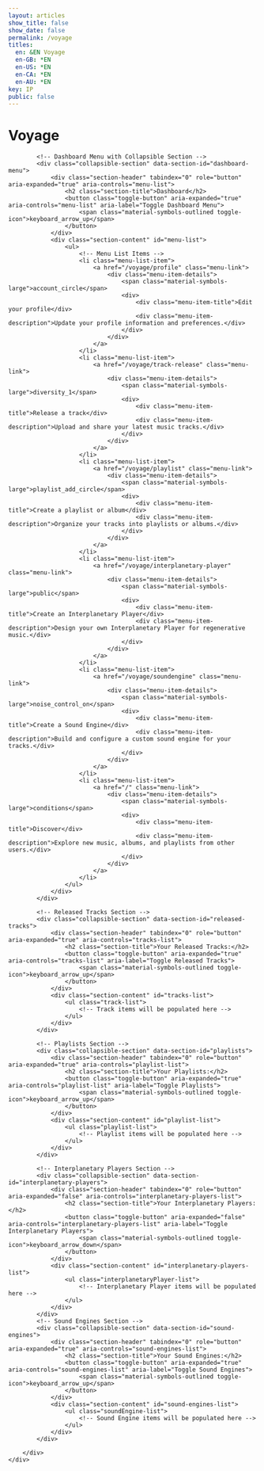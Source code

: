 ```yaml
---
layout: articles
show_title: false
show_date: false
permalink: /voyage
titles:
  en: &EN Voyage
  en-GB: *EN
  en-US: *EN
  en-CA: *EN
  en-AU: *EN
key: IP
public: false
---
```


<!-- Voyage Page Container -->
<!-- Voyage Page Container -->
<div id="voyage-content">
    <h1>Voyage</h1>
    <div class="world-form">
        <div class="form-box">
            <p id="user-info"></p>
            <ul class="user-list" id="user-profile-list">
                <!-- User profile will be populated here -->
            </ul>

            <!-- Dashboard Menu with Collapsible Section -->
            <div class="collapsible-section" data-section-id="dashboard-menu">
                <div class="section-header" tabindex="0" role="button" aria-expanded="true" aria-controls="menu-list">
                    <h2 class="section-title">Dashboard</h2>
                    <button class="toggle-button" aria-expanded="true" aria-controls="menu-list" aria-label="Toggle Dashboard Menu">
                        <span class="material-symbols-outlined toggle-icon">keyboard_arrow_up</span>
                    </button>
                </div>
                <div class="section-content" id="menu-list">
                    <ul>
                        <!-- Menu List Items -->
                        <li class="menu-list-item">
                            <a href="/voyage/profile" class="menu-link">
                                <div class="menu-item-details">
                                    <span class="material-symbols-large">account_circle</span>
                                    <div>
                                        <div class="menu-item-title">Edit your profile</div>
                                        <div class="menu-item-description">Update your profile information and preferences.</div>
                                    </div>
                                </div>
                            </a>
                        </li>
                        <li class="menu-list-item">
                            <a href="/voyage/track-release" class="menu-link">
                                <div class="menu-item-details">
                                    <span class="material-symbols-large">diversity_1</span>
                                    <div>
                                        <div class="menu-item-title">Release a track</div>
                                        <div class="menu-item-description">Upload and share your latest music tracks.</div>
                                    </div>
                                </div>
                            </a>
                        </li>
                        <li class="menu-list-item">
                            <a href="/voyage/playlist" class="menu-link">
                                <div class="menu-item-details">
                                    <span class="material-symbols-large">playlist_add_circle</span>
                                    <div>
                                        <div class="menu-item-title">Create a playlist or album</div>
                                        <div class="menu-item-description">Organize your tracks into playlists or albums.</div>
                                    </div>
                                </div>
                            </a>
                        </li>
                        <li class="menu-list-item">
                            <a href="/voyage/interplanetary-player" class="menu-link">
                                <div class="menu-item-details">
                                    <span class="material-symbols-large">public</span>
                                    <div>
                                        <div class="menu-item-title">Create an Interplanetary Player</div>
                                        <div class="menu-item-description">Design your own Interplanetary Player for regenerative music.</div>
                                    </div>
                                </div>
                            </a>
                        </li>
                        <li class="menu-list-item">
                            <a href="/voyage/soundengine" class="menu-link">
                                <div class="menu-item-details">
                                    <span class="material-symbols-large">noise_control_on</span>
                                    <div>
                                        <div class="menu-item-title">Create a Sound Engine</div>
                                        <div class="menu-item-description">Build and configure a custom sound engine for your tracks.</div>
                                    </div>
                                </div>
                            </a>
                        </li>
                        <li class="menu-list-item">
                            <a href="/" class="menu-link">
                                <div class="menu-item-details">
                                    <span class="material-symbols-large">conditions</span>
                                    <div>
                                        <div class="menu-item-title">Discover</div>
                                        <div class="menu-item-description">Explore new music, albums, and playlists from other users.</div>
                                    </div>
                                </div>
                            </a>
                        </li>
                    </ul>
                </div>
            </div>

            <!-- Released Tracks Section -->
            <div class="collapsible-section" data-section-id="released-tracks">
                <div class="section-header" tabindex="0" role="button" aria-expanded="true" aria-controls="tracks-list">
                    <h2 class="section-title">Your Released Tracks:</h2>
                    <button class="toggle-button" aria-expanded="true" aria-controls="tracks-list" aria-label="Toggle Released Tracks">
                        <span class="material-symbols-outlined toggle-icon">keyboard_arrow_up</span>
                    </button>
                </div>
                <div class="section-content" id="tracks-list">
                    <ul class="track-list">
                        <!-- Track items will be populated here -->
                    </ul>
                </div>
            </div>

            <!-- Playlists Section -->
            <div class="collapsible-section" data-section-id="playlists">
                <div class="section-header" tabindex="0" role="button" aria-expanded="true" aria-controls="playlist-list">
                    <h2 class="section-title">Your Playlists:</h2>
                    <button class="toggle-button" aria-expanded="true" aria-controls="playlist-list" aria-label="Toggle Playlists">
                        <span class="material-symbols-outlined toggle-icon">keyboard_arrow_up</span>
                    </button>
                </div>
                <div class="section-content" id="playlist-list">
                    <ul class="playlist-list">
                        <!-- Playlist items will be populated here -->
                    </ul>
                </div>
            </div>

            <!-- Interplanetary Players Section -->
            <div class="collapsible-section" data-section-id="interplanetary-players">
                <div class="section-header" tabindex="0" role="button" aria-expanded="false" aria-controls="interplanetary-players-list">
                    <h2 class="section-title">Your Interplanetary Players:</h2>
                    <button class="toggle-button" aria-expanded="false" aria-controls="interplanetary-players-list" aria-label="Toggle Interplanetary Players">
                        <span class="material-symbols-outlined toggle-icon">keyboard_arrow_down</span>
                    </button>
                </div>
                <div class="section-content" id="interplanetary-players-list">
                    <ul class="interplanetaryPlayer-list">
                        <!-- Interplanetary Player items will be populated here -->
                    </ul>
                </div>
            </div>
            <!-- Sound Engines Section -->
            <div class="collapsible-section" data-section-id="sound-engines">
                <div class="section-header" tabindex="0" role="button" aria-expanded="true" aria-controls="sound-engines-list">
                    <h2 class="section-title">Your Sound Engines:</h2>
                    <button class="toggle-button" aria-expanded="true" aria-controls="sound-engines-list" aria-label="Toggle Sound Engines">
                        <span class="material-symbols-outlined toggle-icon">keyboard_arrow_up</span>
                    </button>
                </div>
                <div class="section-content" id="sound-engines-list">
                    <ul class="soundEngine-list">
                        <!-- Sound Engine items will be populated here -->
                    </ul>
                </div>
            </div>

        </div>
    </div>
</div>

<!-- Toast Notification Container -->
<div id="toastContainer" class="toast-container"></div>


<!-- Ensure lscache is loaded before this script -->

<script>
// Ensure lscache is loaded before this script
// Include collapsible.js via include directive
{%- include scripts/collapsible.js -%}

/**
 * Your existing JavaScript code
 */

/**
 * Fetches data from the API with caching using lscache.
 * Specifically used for Sound Engines and other data.
 * @param {string} url - The API endpoint.
 * @param {string} cacheKey - The key to store/retrieve data from cache.
 * @param {number} ttl - Time-to-live for the cache in minutes.
 * @param {boolean} forceRefresh - If true, bypasses the cache.
 * @returns {Promise<Object>} - The fetched data.
 */
async function fetchDataWithCache(url, cacheKey, ttl, forceRefresh = false) {
    if (!forceRefresh) {
        const cachedData = lscache.get(cacheKey);
        if (cachedData) {
            console.log(`Cache hit for ${cacheKey}`);
            return cachedData;
        }
    }

    console.log(`Fetching data from server for ${cacheKey}`);
    try {
        const response = await fetch(url, {
            method: 'GET',
            credentials: 'include', // Include cookies in the request
            headers: {
                'Content-Type': 'application/json'
            }
        });
        if (!response.ok) {
            throw new Error(`HTTP error! Status: ${response.status}`);
        }
        const data = await response.json();
        lscache.set(cacheKey, data, ttl); // Cache for specified minutes
        console.log(`Data fetched and cached for ${cacheKey}`);
        return data;
    } catch (error) {
        console.error(`Error fetching data from ${url}:`, error);
        throw error;
    }
}

/**
 * Fetches data directly from the API without using caching.
 * Specifically used for Interplanetary Players (IPP) or real-time data.
 * @param {string} url - The API endpoint.
 * @returns {Promise<Object>} - The fetched data.
 */
async function fetchData(url) {
    console.log(`Fetching data from server: ${url}`);
    try {
        const response = await fetch(url, {
            method: 'GET',
            credentials: 'include', // Include cookies in the request
            headers: {
                'Content-Type': 'application/json'
            }
        });
        if (!response.ok) {
            throw new Error(`HTTP error! Status: ${response.status}`);
        }
        const data = await response.json();
        console.log(`Data fetched successfully from ${url}`);
        return data;
    } catch (error) {
        console.error(`Error fetching data from ${url}:`, error);
        throw error;
    }
}

document.addEventListener('DOMContentLoaded', function() {
    const userId = localStorage.getItem('userId');

    if (!userId) {
        console.error('No userId found. Redirecting to login.');
        window.location.href = '/login';
        return;
    }

    // Fetch user profile data and initialize collapsible sections after data is loaded
    fetchUserProfile(userId)
        .catch(error => {
            console.error('Failed to fetch and populate user profile:', error);
        });

    // Restore scroll position
    restoreScrollPosition();
});

/**
 * Function to fetch user profile data
 * @param {string} userId
 */
async function fetchUserProfile(userId) {
    const cacheKey = `profile_${userId}`;
    try {
        const data = await fetchDataWithCache(
            `http://media.maar.world:3001/api/users/profile?userId=${userId}`,
            cacheKey,
            60 // Cache for 60 minutes
        );
        await populateUserProfile(data);
        // After data is fetched and all sections are populated, handle collapsible sections
        await window.handleCollapsibleSections(); // Call global function
        // Then recalculate max-height for expanded sections
        await window.recalculateMaxHeight(); // Call global function
    } catch (error) {
        console.error('Error fetching user data:', error);
        showToast('Error fetching user data. Please try again.', 'error');
    }
}

/**
 * Function to populate user profile UI
 * @param {Object} profileData - The user's profile data
 */
async function populateUserProfile(profileData) {
    // Populate the user profile list
    populateUserProfileList(profileData);

    console.log('User profile populated:', profileData);

    // Display Sound Engines
    if (Array.isArray(profileData.enginesOwned)) {
        await displaySoundEnginesBatch(profileData.enginesOwned);
    } else {
        console.warn('enginesOwned is not an array:', profileData.enginesOwned);
        document.getElementById('sound-engines-list').innerHTML = '<li>No sound engines found.</li>';
    }

    // Display Interplanetary Players
    if (Array.isArray(profileData.interplanetaryPlayersOwned)) {
        await displayInterplanetaryPlayersBatch(profileData.interplanetaryPlayersOwned);
    } else {
        console.warn('interplanetaryPlayersOwned is not an array:', profileData.interplanetaryPlayersOwned);
        document.querySelector('.interplanetaryPlayer-list').innerHTML = '<li>No interplanetary players found.</li>';
    }

    // Display Tracks using Batch Fetching
    if (Array.isArray(profileData.tracksOwned)) {
        await displayTracksBatch(profileData.tracksOwned);
    } else {
        console.warn('tracksOwned is not an array:', profileData.tracksOwned);
        document.getElementById('tracks-list').innerHTML = '<li>No tracks found.</li>';
    }

    // Display Playlists
    if (Array.isArray(profileData.playlistsOwned)) {
        await displayPlaylistsBatch(profileData.playlistsOwned);
    } else {
        console.warn('playlistsOwned is not an array:', profileData.playlistsOwned);
        document.getElementById('playlist-list').innerHTML = '<li>No playlists found.</li>';
    }
}

/**
 * Function to populate the user profile using the user-list structure
 * @param {Object} profileData - The user's profile data
 */
function populateUserProfileList(profileData) {
    const userProfileList = document.getElementById('user-profile-list');

    if (!profileData) {
        userProfileList.innerHTML = '<li>No profile information available.</li>';
        return;
    }

    // Use thumbMidURL for profile image if available, else provide a default image
    const profileImageURL = profileData.thumbMidURL || 'https://mw-storage.fra1.digitaloceanspaces.com/default/default-profile_thumbnail_mid.webp';

    userProfileList.innerHTML = `
    <div class="parent-container">
        <li class="voyage-profile">
            <!-- Profile Image -->
            <div class="voyage-profile-pic">
                <a href="/voyage/profile">
                    <img src="${profileImageURL}" alt="${profileData.username || 'User'}">
                </a>
            </div>

            <!-- Profile Details -->
            <div class="voyage-details">
                <!-- Display Name and Username -->
                <div class="voyage-display-name">${profileData.displayName || 'Unknown'}</div>
                <div class="voyage-username">
                    <a href="/xplorer/?username=${encodeURIComponent(profileData.username)}" target="_self">
                        @${profileData.username || 'Unknown'}
                    </a>
                </div>

                <!-- Bio -->
                ${profileData.bio ? `<div class="voyage-bio">${profileData.bio}</div>` : ''}

                <!-- Role -->
                <div class="voyage-role"><strong>Role:</strong> ${profileData.role || 'Listener'}</div>

                <!-- 1st Custom Link -->
                ${profileData.customLinks && profileData.customLinks[0] ? 
                    `<div class="voyage-custom-link">
                        <a href="${profileData.customLinks[0]}" target="_blank">${profileData.customLinks[0]}</a>
                    </div>` 
                    : ''
                }
            </div>
        </li>
    </div>
    `;
}

/**
 * Function to display tracks on the page using batch fetching with caching.
 * Consolidates action buttons into a single "More Options" button with a dropdown menu.
 * @param {Array<string>} trackIds - Array of track IDs owned by the user.
 */
async function displayTracksBatch(trackIds) {
    console.log('Starting displayTracksBatch with IDs:', trackIds);
    const userId = localStorage.getItem('userId');

    const tracksListElement = document.getElementById('tracks-list');
    tracksListElement.innerHTML = ''; // Clear existing list

    if (!trackIds || trackIds.length === 0) {
        tracksListElement.innerHTML = '<li>No tracks found.</li>';
        console.log('No tracks to display.');
        return;
    }

    // Validate and filter track IDs
    const validTrackIds = trackIds.filter(id => isValidObjectId(id));
    if (validTrackIds.length === 0) {
        tracksListElement.innerHTML = '<li>No valid track IDs found.</li>';
        console.warn('No valid track IDs to fetch.');
        return;
    }

    // Use a cache key based on user ID
    const cacheKey = `tracks_batch_${userId}`;
    const batchUrl = `http://media.maar.world:3001/api/tracks/batch?ids=${validTrackIds.join(',')}`;

    try {
        const data = await fetchDataWithCache(
            batchUrl,
            cacheKey,
            10, // Cache for 10 minutes
            false // Do not force refresh
        );

        if (data.success && Array.isArray(data.tracks)) {
            console.log(`Fetched ${data.tracks.length} tracks.`);
            data.tracks.forEach(track => {
                if (!track || typeof track !== 'object') {
                    console.warn('Invalid track data:', track);
                    return;
                }
                console.log('Setting cover image source to:', track.coverImageURL); // Debugging

                let imageUrl = 'https://media.maar.world/uploads/default/default-tracks.jpg'; // Default image
                if (track.coverImageURL) {
                    imageUrl = `${track.coverImageURL}`; // Append timestamp correctly
                }

                const trackName = track.trackName || 'Unnamed Track';
                const privacy = track.privacy || 'Private';
                const releaseDate = track.releaseDate ? new Date(track.releaseDate).toLocaleDateString() : 'Unknown';

                const ownerName = track.owner?.displayName || 'Unknown';
                const artistNames = track.artists.map(artist => artist.displayName || 'Unknown').join(', ');

                // Create DOM elements
                const trackDiv = document.createElement('li');

                trackDiv.innerHTML = `
                    <div class="track-list-item" onclick="handleCardClick('${track._id}', event)" style="cursor: pointer;">
                        <div class="track-profile-pic">
                            <img src="${imageUrl}" alt="${trackName}" loading="lazy">
                        </div>
                        <div class="track-details">
                            <div class="track-name"><strong>Track Name:</strong> ${trackName}</div>
                            <div class="track-artists"><strong>Artists:</strong> ${artistNames}</div>
                            <div class="track-owner"><strong>Owner:</strong> ${ownerName}</div>
                            <div class="track-privacy"><strong>Privacy:</strong> ${privacy}</div>
                            <div class="track-release-date"><strong>Release Date:</strong> ${releaseDate}</div>
                        </div>
                        <div class="track-actions">
                            <div class="more-options-container">
                                <button class="more-options-button" onclick="event.stopPropagation(); toggleMoreOptions(event);" aria-haspopup="true" aria-expanded="false" aria-label="More options">
                                    <span class="material-symbols-outlined">more_horiz</span>
                                </button>
                                <div class="more-options-dropdown">
                                    <button class="option-button" onclick="editTrack('${track._id}')">
                                        <span class="material-symbols-outlined">edit</span> Edit
                                    </button>
                                    <button class="option-button" onclick="shareTrack('${track._id}')">
                                        <span class="material-symbols-outlined">share</span> Share
                                    </button>
                                    <button class="option-button" onclick="deleteTrack('${track._id}', this)">
                                        <span class="material-symbols-outlined">delete</span> Delete
                                    </button>
                                </div>
                            </div>
                        </div>
                    </div>
                `;
                tracksListElement.appendChild(trackDiv);
            });
            console.log('All tracks displayed successfully.');
        } else {
            console.error('Failed to fetch tracks:', data.message);
            tracksListElement.innerHTML = '<li>Failed to load tracks.</li>';
            showToast('Failed to load your tracks.', 'error');
        }
    } catch (error) {
        console.error('Error displaying tracks:', error);
        tracksListElement.innerHTML = '<li>No tracks found.</li>';
        //showToast('No tracks found.', 'error');
    }
}

/**
 * Function to display sound engines on the page using batch fetching with caching.
 * Consolidates action buttons into a single "More Options" button with a dropdown menu.
 * @param {Array<string>} engineIds - Array of sound engine IDs owned by the user.
 */
async function displaySoundEnginesBatch(engineIds) {
    console.log('Starting displaySoundEnginesBatch with IDs:', engineIds);

    const soundEnginesListElement = document.getElementById('sound-engines-list');
    soundEnginesListElement.innerHTML = ''; // Clear existing list

    if (!engineIds || engineIds.length === 0) {
        soundEnginesListElement.innerHTML = '<li>No sound engines found.</li>';
        console.log('No sound engines to display.');
        return;
    }

    // Validate and filter sound engine IDs
    const validEngineIds = engineIds.filter(id => isValidObjectId(id));
    if (validEngineIds.length === 0) {
        soundEnginesListElement.innerHTML = '<li>No valid sound engine IDs found.</li>';
        console.warn('No valid sound engine IDs to fetch.');
        return;
    }

    // Create a cache key based on sorted IDs for consistency
    const sortedIds = [...validEngineIds].sort();
    const cacheKey = `soundEngines_batch_${sortedIds.join('_')}`;
    const batchUrl = `http://media.maar.world:3001/api/soundEngines/batch?ids=${sortedIds.join(',')}`;

try {
    const data = await fetchDataWithCache(
        batchUrl,
        cacheKey,
        5 // Cache for 5 minutes
    );

    if (data.success && Array.isArray(data.soundEngines)) {
        console.log(`Fetched ${data.soundEngines.length} sound engines.`);
        data.soundEngines.forEach(engine => {
            if (!engine || typeof engine !== 'object') {
                console.warn('Invalid sound engine data:', engine);
                return;
            }

            // Use soundEngineImageSmallURL or fallback to default image if not available
            const imageUrl = engine.soundEngineImageSmallURL
                ? engine.soundEngineImageSmallURL
                : 'https://media.maar.world/uploads/default/default-soundEngine.jpg';

            const soundEngineName = engine.soundEngineName || 'Unnamed Sound Engine';
            console.log(engine);
                // Create DOM elements
                const soundEngineDiv = document.createElement('li');

soundEngineDiv.innerHTML = `
    <div class="soundEngine-list-item" onclick="handleCardClick('${engine._id}', event)" style="cursor: pointer;">
        <div class="soundEngine-profile-pic">
            <div class="hexagon-frame">
                <img src="${imageUrl}" alt="${soundEngineName}" loading="lazy">
            </div>
        </div>
        <div class="soundEngine-details">
            <div class="soundEngine-name"><strong>Name:</strong> ${soundEngineName}</div>
            <div class="soundEngine-created"><strong>Created At:</strong> ${new Date(engine.createdAt).toLocaleDateString()}</div>
            <div class="soundEngine-availability"><strong>Availability:</strong> ${engine.isPublic ? '🌍 Shared' : '🔐 Exclusive'}</div>
            <div class="soundEngine-params">
                <strong>Parameters:</strong> 
                X: ${engine.xParam.label} (${engine.xParam.min} to ${engine.xParam.max}, Init: ${engine.xParam.initValue}) |
                Y: ${engine.yParam.label} (${engine.yParam.min} to ${engine.yParam.max}, Init: ${engine.yParam.initValue}) |
                Z: ${engine.zParam.label} (${engine.zParam.min} to ${engine.zParam.max}, Init: ${engine.zParam.initValue})
            </div>
        </div>
        <div class="soundEngine-actions">
            <div class="more-options-container">
                <button class="more-options-button" onclick="event.stopPropagation(); toggleMoreOptions(event);" aria-haspopup="true" aria-expanded="false" aria-label="More options">
                    <span class="material-symbols-outlined">more_horiz</span>
                </button>
                <div class="more-options-dropdown">
                    <button class="option-button" onclick="editSoundEngine('${engine._id}')">
                        <span class="material-symbols-outlined">edit</span> Edit
                    </button>
                    <button class="option-button" onclick="shareSoundEngine('${engine._id}')">
                        <span class="material-symbols-outlined">share</span> Share
                    </button>
                    <button class="option-button" onclick="deleteSoundEngine('${engine._id}', this)">
                        <span class="material-symbols-outlined">delete</span> Delete
                    </button>
                </div>
            </div>
        </div>
    </div>
`;
                soundEnginesListElement.appendChild(soundEngineDiv);
            });
            console.log('All sound engines displayed successfully.');
        } else {
            console.error('Failed to fetch sound engines:', data.message);
            soundEnginesListElement.innerHTML = '<li>Failed to load sound engines.</li>';
            showToast('Failed to load your sound engines.', 'error');
        }
    } catch (error) {
        console.error('Error displaying sound engines:', error);
        soundEnginesListElement.innerHTML = '<li>An error occurred while loading sound engines.</li>';
        showToast('An error occurred while loading your sound engines.', 'error');
    }
}

/**
 * Function to display interplanetary players on the page using batch fetching.
 * Displays a 3D preview using iframe with the provided objURL and textureURL.
 * @param {Array<string>} playerIds - Array of interplanetary player IDs owned by the user.
 */
/**
 * Function to display interplanetary players on the page using batch fetching.
 * Displays additional details: sciName, orbital period, moons, description (100 chars), and 3D artist with link.
 * @param {Array<string>} playerIds - Array of interplanetary player IDs owned by the user.
 */
async function displayInterplanetaryPlayersBatch(playerIds) {
    console.log('Starting displayInterplanetaryPlayersBatch with IDs:', playerIds);

    const playersListElement = document.querySelector('.interplanetaryPlayer-list');
    playersListElement.innerHTML = ''; // Clear any existing content

    if (!playerIds || playerIds.length === 0) {
        playersListElement.innerHTML = '<li>No interplanetary players found.</li>';
        console.log('No interplanetary players to display.');
        return;
    }

    // Validate and filter player IDs
    const validPlayerIds = playerIds.filter(id => isValidObjectId(id));
    if (validPlayerIds.length === 0) {
        playersListElement.innerHTML = '<li>No valid interplanetary player IDs found.</li>';
        console.warn('No valid interplanetary player IDs to fetch.');
        return;
    }

    const batchUrl = `http://media.maar.world:3001/api/interplanetaryPlayers/batch-fetch?ids=${validPlayerIds.join(',')}`;

    try {
        const data = await fetchData(batchUrl);

        if (data.success && Array.isArray(data.interplanetaryPlayers)) {
            console.log(`Fetched ${data.interplanetaryPlayers.length} interplanetary players.`);
            
            data.interplanetaryPlayers.forEach((player) => {
                if (!player || typeof player !== 'object') {
                    console.warn('Invalid interplanetary player data:', player);
                    return;
                }

                // Destructure necessary fields with fallback values
                const {
                    _id,
                    artName = 'Unnamed Player',
                    sciName = 'Unknown',
                    period = 'Unknown',
                    moonAmount = 'Unknown',
                    description = 'No description available.',
                    ddd,
                    isPublic = false,
                    objURL,
                    textureURL
                } = player;

                // Truncate description to 100 characters
                const truncatedDescription = description.length > 100 ? description.substring(0, 100) + '...' : description;

                // 3D artist link, falling back to 'N/A' if not available
                const dddArtist = ddd?.dddArtist
                    ? `<a href="/xplorer/?username=${encodeURIComponent(ddd.dddArtist)}" target="_self">@${ddd.dddArtist}</a>`
                    : 'N/A';

                // Construct the iframe URL with encoded URLs for the object and texture
                let mediaHTML = '';
                if (objURL && textureURL) {
                    const encodedObjURL = encodeURIComponent(objURL);
                    const encodedTextureURL = encodeURIComponent(textureURL);
                    const iframeSrc = `https://preview.maar.world/?object=${encodedObjURL}&texture=${encodedTextureURL}`;

                    mediaHTML = `
                        <div class="iframe-3d-model-container">
                            <iframe 
                                class="iframe-3d-model" 
                                src="${iframeSrc}" 
                                width="300" 
                                height="300" 
                                style="background: transparent; border: none;">
                            </iframe>
                        </div>
                    `;
                } else {
                    const imageUrl = 'https://media.maar.world/uploads/default/default-interplanetaryPlayer.jpg';
                    mediaHTML = `
                        <div class="interplanetaryPlayer-media">
                            <img src="${imageUrl}" alt="${artName}" loading="lazy">
                        </div>
                    `;
                }

                // Construct the player card HTML
                const playerCardHTML = `
                    <div class="interplanetaryPlayer-list-item" onclick="handleCardClick('${_id}', event)" style="cursor: pointer;">
                        ${mediaHTML}
                        <div class="interplanetaryPlayer-details">
                            <div class="interplanetaryPlayer-name"><strong>Name:</strong> ${artName}</div>
                            <div class="interplanetaryPlayer-sciName"><strong>Scientific Name:</strong> ${sciName}</div>
                            <div class="interplanetaryPlayer-period"><strong>Orbital Period:</strong> ${period} days</div>
                            <div class="interplanetaryPlayer-moons"><strong>Moons:</strong> ${moonAmount}</div>
                            <div class="interplanetaryPlayer-description"><strong>Description:</strong> ${truncatedDescription}</div>
                            <div class="interplanetaryPlayer-credits" id="viewDddArtistName"><strong>3D Artist:</strong> ${dddArtist}</div>
                            <div class="interplanetaryPlayer-availability"><strong>Availability:</strong> ${isPublic ? '🌍 Public' : '🔐 Private'}</div>
                        </div>
                        <div class="interplanetaryPlayer-actions">
                            <div class="more-options-container">
                                <button class="more-options-button" onclick="event.stopPropagation(); toggleMoreOptions(event);" aria-haspopup="true" aria-expanded="false" aria-label="More options">
                                    <span class="material-symbols-outlined">more_horiz</span>
                                </button>
                                <div class="more-options-dropdown">
                                    <button class="option-button" onclick="editInterplanetaryPlayer('${_id}')">
                                        <span class="material-symbols-outlined">edit</span> Edit
                                    </button>
                                    <button class="option-button" onclick="shareInterplanetaryPlayer('${_id}')">
                                        <span class="material-symbols-outlined">share</span> Share
                                    </button>
                                    <button class="option-button" onclick="deleteInterplanetaryPlayer('${_id}', this)">
                                        <span class="material-symbols-outlined">delete</span> Delete
                                    </button>
                                </div>
                            </div>
                        </div>
                    </div>
                `;

                // Create a list item and append the player card
                const listItem = document.createElement('li');
                listItem.innerHTML = playerCardHTML;
                playersListElement.appendChild(listItem);
            });

            console.log('All interplanetary players displayed successfully.');
        } else {
            console.error('Failed to fetch interplanetary players:', data.message);
            playersListElement.innerHTML = '<li>Failed to load interplanetary players.</li>';
            showToast('Failed to load your interplanetary players.', 'error');
        }
    } catch (error) {
        console.error('Error displaying interplanetary players:', error);
        playersListElement.innerHTML = '<li>An error occurred while loading interplanetary players.</li>';
        showToast('An error occurred while loading your interplanetary players.', 'error');
    }
}

/**
 * Function to display playlists on the page using batch fetching with caching.
 * Consolidates action buttons into a single "More Options" button with a dropdown menu.
 * @param {Array<string>} playlistIds - Array of playlist IDs owned by the user.
 */
async function displayPlaylistsBatch(playlistIds) {
    console.log('Starting displayPlaylistsBatch with IDs:', playlistIds);
    const userId = localStorage.getItem('userId');

    const playlistsListElement = document.getElementById('playlist-list');
    playlistsListElement.innerHTML = ''; // Clear existing list

    if (!playlistIds || playlistIds.length === 0) {
        playlistsListElement.innerHTML = '<li>No playlists found.</li>';
        console.log('No playlists to display.');
        return;
    }

    // Validate and filter playlist IDs
    const validPlaylistIds = playlistIds.filter(id => isValidObjectId(id));
    if (validPlaylistIds.length === 0) {
        playlistsListElement.innerHTML = '<li>No valid playlist IDs found.</li>';
        console.warn('No valid playlist IDs to fetch.');
        return;
    }

    // Use a cache key based on user ID
    const cacheKey = `playlists_batch_${userId}`;
    const batchUrl = `http://media.maar.world:3001/api/playlists/batch?ids=${validPlaylistIds.join(',')}`;

    try {
        const data = await fetchDataWithCache(
            batchUrl,
            cacheKey,
            10, // Cache for 10 minutes
            false // Do not force refresh
        );

        if (data.success && Array.isArray(data.playlists)) {
            console.log(`Fetched`, data.playlists);
            data.playlists.forEach(playlist => {
                if (!playlist || typeof playlist !== 'object') {
                    console.warn('Invalid playlist data:', playlist);
                    return;
                }

                // Debugging: Log cover image URLs
                console.log('Setting cover image source to:', playlist.coverImageURLSmall || playlist.coverImageURLMid || playlist.coverImageURLOriginal);

                // Determine the appropriate cover image URL
                let imageUrl = 'https://media.maar.world/uploads/default/default-playlist.jpg'; // Default image
                if (playlist.coverImageURLSmall) {
                    imageUrl = playlist.coverImageURLSmall;
                } else if (playlist.coverImageURLMid) {
                    imageUrl = playlist.coverImageURLMid;
                } else if (playlist.coverImageURLOriginal) {
                    imageUrl = playlist.coverImageURLOriginal;
                }

                const playlistName = playlist.playlistName || 'Unnamed Playlist';
                const privacy = playlist.privacy || 'Private';
                const createdOn = playlist.createdAt ? new Date(playlist.createdAt).toLocaleDateString() : 'Unknown';

                const ownerName = playlist.owner?.displayName || 'Unknown';
                const artistNames = playlist.artistNames && Array.isArray(playlist.artistNames)
                    ? playlist.artistNames.map(artist => artist.name || 'Unknown').join(', ')
                    : 'Unknown';

                // Create DOM elements
                const playlistDiv = document.createElement('li');
                //playlistDiv.classList.add('playlist-list-item'); // Ensure consistent class naming

                playlistDiv.innerHTML = `
                    <div class="playlist-list-item" onclick="handleCardClick('${playlist._id}', event)" style="cursor: pointer;">
                        <div class="playlist-profile-pic">
                            <img src="${imageUrl}" alt="${playlistName}" loading="lazy">
                        </div>
                        <div class="playlist-details">
                            <div class="playlist-name"><strong>Playlist Name:</strong> ${playlistName}</div>
                            <div class="playlist-description"><strong>Description:</strong> ${playlist.description || 'No description provided.'}</div>
                            <div class="playlist-privacy"><strong>Privacy:</strong> ${privacy}</div>
                            <div class="playlist-created-on"><strong>Created On:</strong> ${createdOn}</div>
                            <div class="playlist-owner"><strong>Owner:</strong> ${ownerName}</div>
                            <div class="playlist-artists"><strong>Artists:</strong> ${artistNames}</div>
                        </div>
                        <div class="playlist-actions">
                            <div class="more-options-container">
                                <button class="more-options-button" onclick="event.stopPropagation(); toggleMoreOptions(event);" aria-haspopup="true" aria-expanded="false" aria-label="More options">
                                    <span class="material-symbols-outlined">more_horiz</span>
                                </button>
                                <div class="more-options-dropdown">
                                    <button class="option-button" onclick="editPlaylist('${playlist._id}')">
                                        <span class="material-symbols-outlined">edit</span> Edit
                                    </button>
                                    <button class="option-button" onclick="sharePlaylist('${playlist._id}')">
                                        <span class="material-symbols-outlined">share</span> Share
                                    </button>
                                    <button class="option-button" onclick="deletePlaylist('${playlist._id}', this)">
                                        <span class="material-symbols-outlined">delete</span> Delete
                                    </button>
                                </div>
                            </div>
                        </div>
                    </div>
                `;
                playlistsListElement.appendChild(playlistDiv);
            });
            console.log('All playlists displayed successfully.');
        } else {
            console.error('Failed to fetch playlists:', data.message);
            playlistsListElement.innerHTML = '<li>Failed to load playlists.</li>';
            showToast('Failed to load your playlists.', 'error');
        }
    } catch (error) {
        console.error('Error displaying playlists:', error);
        playlistsListElement.innerHTML = '<li>No playlists found.</li>';
        showToast('No playlists found.', 'error');
    }
}


/**
 * Validate if a string is a valid MongoDB ObjectId.
 * @param {string} id
 * @returns {boolean}
 */
function isValidObjectId(id) {
    return /^[a-fA-F0-9]{24}$/.test(id);
}

/**
 * Function to handle editing a sound engine.
 * @param {string} engineId - The ID of the sound engine to edit.
 */
function editSoundEngine(engineId) {
    console.log(`Editing sound engine with ID: ${engineId}`);
    window.location.href = `/voyage/soundEngine?mode=edit&id=${engineId}`;
}

/**
 * Function to handle sharing a sound engine.
 * @param {string} engineId - The ID of the sound engine to share.
 */
function shareSoundEngine(engineId) {
    const shareUrl = `http://maar.world/xplorer/sound-engine/?engineId=${engineId}`;
    console.log(`Sharing sound engine with URL: ${shareUrl}`);
    navigator.clipboard.writeText(shareUrl)
        .then(() => {
            showToast('Sound engine link copied to clipboard!', 'success');
        })
        .catch(err => {
            console.error('Failed to copy sound engine link:', err);
            showToast('Failed to copy the sound engine link. Please try again.', 'error');
        });
}

/**
 * Function to handle editing an interplanetary player.
 * @param {string} playerId - The ID of the interplanetary player to edit.
 */
function editInterplanetaryPlayer(playerId) {
    console.log(`Editing interplanetary player with ID: ${playerId}`);
    window.location.href = `/voyage/interplanetary-player?mode=edit&playerId=${playerId}`;
}

/**
 * Function to handle sharing an interplanetary player.
 * @param {string} playerId - The ID of the interplanetary player to share.
 */
function shareInterplanetaryPlayer(playerId) {
    const shareUrl = `http://maar.world/xplorer/interplanetary-player/?playerId=${playerId}`;
    console.log(`Sharing interplanetary player with URL: ${shareUrl}`);
    navigator.clipboard.writeText(shareUrl)
        .then(() => {
            showToast('Interplanetary player link copied to clipboard!', 'success');
        })
        .catch(err => {
            console.error('Failed to copy interplanetary player link:', err);
            showToast('Failed to copy the interplanetary player link. Please try again.', 'error');
        });
}

/**
 * Function to handle editing a track.
 * @param {string} trackId - The ID of the track to edit.
 */
function editTrack(trackId) {
    console.log(`Editing track with ID: ${trackId}`);
    window.location.href = `/voyage/track-release?mode=edit&trackId=${trackId}`;
}

/**
 * Function to handle sharing a track.
 * @param {string} trackId - The ID of the track to share.
 */
function shareTrack(trackId) {
    const shareUrl = `http://maar.world/xplorer/track/?trackId=${trackId}`;
    console.log(`Sharing track with URL: ${shareUrl}`);
    navigator.clipboard.writeText(shareUrl)
        .then(() => {
            showToast('Track link copied to clipboard!', 'success');
        })
        .catch(err => {
            console.error('Failed to copy track link:', err);
            showToast('Failed to copy the track link. Please try again.', 'error');
        });
}

/**
 * Function to handle editing a playlist.
 * @param {string} playlistId - The ID of the playlist to edit.
 */
function editPlaylist(playlistId) {
    console.log(`Editing playlist with ID: ${playlistId}`);
    window.location.href = `/voyage/playlist?mode=edit&playlistId=${playlistId}`;
}

/**
 * Function to handle sharing a playlist.
 * @param {string} playlistId - The ID of the playlist to share.
 */
function sharePlaylist(playlistId) {
    const shareUrl = `http://maar.world/xplorer/playlist/?playlistId=${playlistId}`;
    console.log(`Sharing playlist with URL: ${shareUrl}`);
    navigator.clipboard.writeText(shareUrl)
        .then(() => {
            showToast('Playlist link copied to clipboard!', 'success');
        })
        .catch(err => {
            console.error('Failed to copy playlist link:', err);
            showToast('Failed to copy the playlist link. Please try again.', 'error');
        });
}

/**
 * Function to handle the deletion of a track
 * @param {string} trackId - The ID of the track to delete
 * @param {HTMLElement} button - The delete button that was clicked
 */
async function deleteTrack(trackId, button) {
    const userId = localStorage.getItem('userId');
    const cacheKey = `profile_${userId}`;

    // Confirm deletion with the user
    const confirmation = confirm('Are you sure you want to delete this Track? This action cannot be undone.');
    if (!confirmation) return;

    // Disable the delete button to prevent multiple clicks
    button.disabled = true;
    button.textContent = 'Deleting...';

    try {
        const response = await fetch(`http://media.maar.world:3001/api/tracks/${trackId}`, {
            method: 'DELETE',
            credentials: 'include', // Include cookies
            headers: {
                'Content-Type': 'application/json'
            }
        });

        if (!response.ok) {
            const data = await response.json();
            throw new Error(data.message || 'Failed to delete the Track.');
        }

        const data = await response.json();
        if (data.success) {
            showToast('Track deleted successfully!', 'success');
            // Remove the track from the DOM
            const trackListItem = button.closest('.track-list-item');
            if (trackListItem) {
                trackListItem.remove();
            }
            // Clear the profile cache after deletion
            lscache.remove(cacheKey);
            console.log(`Track "${trackId}" deleted and DOM updated.`);
        } else {
            throw new Error(data.message || 'Failed to delete the Track.');
        }
    } catch (error) {
        console.error('Error deleting Track:', error);
        showToast(`Error: ${error.message}`, 'error');
        button.disabled = false;
        button.textContent = 'Delete';
    }
}

/**
 * Function to handle the deletion of a playlist
 * @param {string} playlistId - The ID of the playlist to delete
 * @param {HTMLElement} button - The delete button that was clicked
 */
async function deletePlaylist(playlistId, button) {
    const userId = localStorage.getItem('userId');
    const cacheKey = `profile_${userId}`;

    // Confirm deletion with the user
    const confirmation = confirm('Are you sure you want to delete this Playlist? This action cannot be undone.');
    if (!confirmation) return;

    // Disable the delete button to prevent multiple clicks
    button.disabled = true;
    button.textContent = 'Deleting...';

    try {
        const response = await fetch(`http://media.maar.world:3001/api/playlists/${playlistId}`, {
            method: 'DELETE',
            credentials: 'include', // Include cookies
            headers: {
                'Content-Type': 'application/json'
            }
        });

        if (!response.ok) {
            const data = await response.json();
            throw new Error(data.message || 'Failed to delete the Playlist.');
        }

        const data = await response.json();
        if (data.success) {
            showToast('Playlist deleted successfully!', 'success');

            // Remove the playlist from the DOM
            const playlistListItem = button.closest('.playlist-list-item');
            if (playlistListItem) {
                playlistListItem.remove();
            } else {
                console.warn("Couldn't find the playlist item in the DOM for removal.");
            }

            // Clear the profile cache after deletion
            lscache.remove(cacheKey);

            console.log(`Playlist "${playlistId}" deleted and DOM updated.`);
        } else {
            throw new Error(data.message || 'Failed to delete the Playlist.');
        }
    } catch (error) {
        console.error('Error deleting Playlist:', error);
        showToast(`Error: ${error.message}`, 'error');
        button.disabled = false;
        button.textContent = 'Delete';
    }
}

/**
 * Function to handle the deletion of a sound engine
 * @param {string} engineId - The ID of the sound engine to delete
 * @param {HTMLElement} button - The delete button that was clicked
 */
async function deleteSoundEngine(engineId, button) {
    const userId = localStorage.getItem('userId');
    const cacheKey = `profile_${userId}`;

    // Confirm deletion with the user
    const confirmation = confirm('Are you sure you want to delete this Sound Engine? This action cannot be undone.');
    if (!confirmation) return;

    // Disable the delete button to prevent multiple clicks
    button.disabled = true;
    button.textContent = 'Deleting...';

    try {
        const response = await fetch(`http://media.maar.world:3001/api/soundEngines/${engineId}`, {
            method: 'DELETE',
            credentials: 'include', // Include cookies
            headers: {
                'Content-Type': 'application/json'
            }
        });

        if (!response.ok) {
            const data = await response.json();
            throw new Error(data.message || 'Failed to delete the Sound Engine.');
        }

        const data = await response.json();
        if (data.success) {
            showToast('Sound Engine deleted successfully!', 'success');
            // Remove the sound engine from the DOM
            const soundEngineListItem = button.closest('.soundEngine-list-item');
            if (soundEngineListItem) {
                soundEngineListItem.remove();
            }
            // Clear the profile cache after deletion
            lscache.remove(cacheKey);
            console.log(`Sound Engine "${engineId}" deleted and DOM updated.`);
        } else {
            throw new Error(data.message || 'Failed to delete the Sound Engine.');
        }
    } catch (error) {
        console.error('Error deleting Sound Engine:', error);
        showToast(`Error: ${error.message}`, 'error');
        button.disabled = false;
        button.textContent = 'Delete';
    }
}

/**
 * Function to handle the deletion of an interplanetary player
 * @param {string} playerId - The ID of the interplanetary player to delete
 * @param {HTMLElement} buttonElement - The delete button that was clicked
 */
async function deleteInterplanetaryPlayer(playerId, buttonElement) {
    const userId = localStorage.getItem('userId');
    const cacheKey = `profile_${userId}`;

    if (!userId) {
        alert('User not authenticated. Please log in.');
        return;
    }

    // Display a confirmation prompt before deletion
    const confirmation = confirm('Are you sure you want to delete this Interplanetary Player? This action cannot be undone.');
    if (!confirmation) return;

    try {
        const response = await fetch(`http://media.maar.world:3001/api/interplanetaryplayers/${playerId}`, {
            method: 'DELETE',
            credentials: 'include', // Include cookies
            headers: {
                'Content-Type': 'application/json',
            },
            body: JSON.stringify({ userId }),
        });

        if (!response.ok) {
            const result = await response.json();
            throw new Error(result.message || 'Failed to delete the Interplanetary Player.');
        }

        const result = await response.json();
        if (result.success) {
            const playerContainer = buttonElement.closest('.interplanetaryPlayer-list-item');
            if (playerContainer) {
                playerContainer.remove();
                showToast('Player deleted successfully.', 'success');
                console.log(`Interplanetary Player "${playerId}" deleted and DOM updated.`);
            }
            // Clear the profile cache after deletion
            lscache.remove(cacheKey);
        } else {
            throw new Error(result.message || 'Failed to delete the Interplanetary Player.');
        }
    } catch (error) {
        console.error('Error deleting player:', error);
        showToast(`Error: ${error.message}`, 'error');
    }
}

/**
 * Function to display Toast Notifications
 * @param {string} message - The message to display
 * @param {string} type - The type of message ('success' or 'error')
 */
function showToast(message, type = 'success') {
    const toastContainer = document.getElementById('toastContainer');
    if (!toastContainer) {
        console.error('Toast container element not found');
        return; // Exit the function if the toast container is missing
    }

    const toast = document.createElement('div');
    const toastId = `toast_${Date.now()}`;
    toast.classList.add('toast');
    toast.setAttribute('id', toastId);
    if (type === 'success') {
        toast.classList.add('success');
    } else if (type === 'error') {
        toast.classList.add('error');
    }
    toast.textContent = message;
    toastContainer.appendChild(toast);

    // Trigger CSS animation
    setTimeout(() => {
        toast.classList.add('show');
    }, 100);

    // Remove toast after animation
    setTimeout(() => {
        toast.classList.remove('show');
        setTimeout(() => {
            const toastElem = document.getElementById(toastId);
            if (toastElem) {
                toastElem.remove();
            }
        }, 500);
    }, 3000);
}

/**
 * Function to handle the card click and toggle the dropdown.
 * @param {string} itemId - The ID of the item (sound engine, track, or interplanetary player).
 * @param {Event} event - The click event.
 */
function handleCardClick(itemId, event) {
    event.preventDefault(); // Prevent default link behavior
    console.log(`Card clicked for ID: ${itemId}`);

    // Find the dropdown inside the clicked card and toggle it
    const card = event.currentTarget;
    const dropdown = card.querySelector('.more-options-dropdown');

    if (dropdown) {
        const isDisplayed = dropdown.classList.contains('show');
        closeAllDropdowns(); // Close any other open dropdowns.

        // Toggle the dropdown visibility
        if (!isDisplayed) {
            dropdown.classList.add('show');
            card.setAttribute('aria-expanded', 'true');
        } else {
            dropdown.classList.remove('show');
            card.setAttribute('aria-expanded', 'false');
        }

        // Debugging Logs
        console.log(`Dropdown for "${itemId}" is now ${!isDisplayed ? 'shown' : 'hidden'}.`);
    }
}

function toggleMoreOptions(event) {
    console.log(event);
    event.stopPropagation(); // Prevent event from bubbling up.
    const dropdown = event.currentTarget.nextElementSibling;
    if (dropdown) {
        const isDisplayed = dropdown.classList.contains('show');
        closeAllDropdowns(); // Close any other open dropdowns.
        if (!isDisplayed) {
            dropdown.classList.add('show');
            event.currentTarget.setAttribute('aria-expanded', 'true');
            console.log('Dropdown shown.');
        } else {
            dropdown.classList.remove('show');
            event.currentTarget.setAttribute('aria-expanded', 'false');
            console.log('Dropdown hidden.');
        }
    }
}

function closeAllDropdowns() {
    const dropdowns = document.querySelectorAll('.more-options-dropdown');
    dropdowns.forEach(dropdown => {
        dropdown.classList.remove('show');
    });

    const buttons = document.querySelectorAll('.more-options-button');
    buttons.forEach(button => {
        button.setAttribute('aria-expanded', 'false');
    });

    console.log('All dropdowns closed.');
}

// Event listener to close dropdowns when clicking outside
document.addEventListener('click', function(event) {
    if (!event.target.closest('.collapsible-section')) {
        closeAllDropdowns();
    }
});

/**
 * Function to restore the scroll position.
 */
function restoreScrollPosition() {
    const lastScrollY = localStorage.getItem('lastScrollY');
    if (lastScrollY) {
        // Use a smoother scroll effect
        window.scrollTo({
            top: parseInt(lastScrollY, 10),
            behavior: 'smooth' // This will apply smooth scrolling
        });
       // console.log(`Restored scroll position to: ${lastScrollY}`);
    }
}

/**
 * Function to handle saving the scroll position.
 */
window.addEventListener('scroll', () => {
    // Save the current scroll position to local storage
    localStorage.setItem('lastScrollY', window.scrollY);
   // console.log(`Scroll position saved: ${window.scrollY}`);
});
</script>
